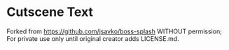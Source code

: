 # Cutscene Text

Forked from https://github.com/jsavko/boss-splash WITHOUT permission; For private use only until original creator adds LICENSE.md.
